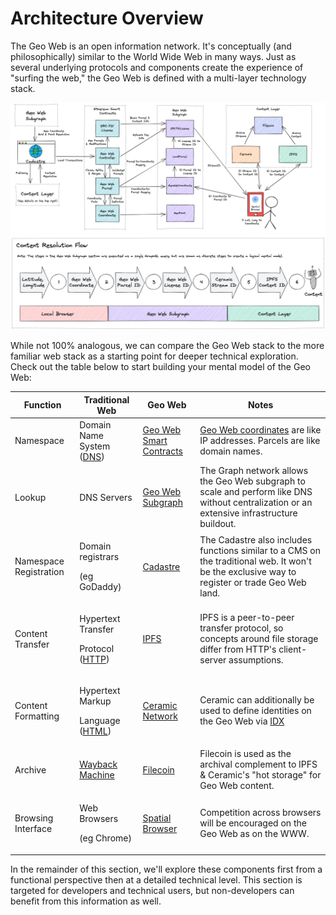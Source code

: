 # Architecture Overview

The Geo Web is an open information network. It's conceptually (and philosophically) similar to the World Wide Web in many ways. Just as several underlying protocols and components create the experience of "surfing the web," the Geo Web is defined with a multi-layer technology stack.

![High-level architecture of the Geo Web](../.gitbook/assets/geo-web-architecture-overview.png)

While not 100% analogous, we can compare the Geo Web stack to the more familiar web stack as a starting point for deeper technical exploration. Check out the table below to start building your mental model of the Geo Web:

| Function               | Traditional Web                                                                                                         | Geo Web                                            | Notes                                                                                                                                          |
| ---------------------- | ----------------------------------------------------------------------------------------------------------------------- | -------------------------------------------------- | ---------------------------------------------------------------------------------------------------------------------------------------------- |
| Namespace              | Domain Name System ([DNS](https://en.wikipedia.org/wiki/Domain\_Name\_System))                                          | [Geo Web Smart Contracts](smart-contracts/)        | [Geo Web coordinates](smart-contracts/geo-web-coordinates.md) are like IP addresses. Parcels are like domain names.                            |
| Lookup                 | DNS Servers                                                                                                             | [Geo Web Subgraph](subgraph/)                      | The Graph network allows the Geo Web subgraph to scale and perform like DNS without centralization or an extensive infrastructure buildout.    |
| Namespace Registration | <p>Domain registrars</p><p>(eg GoDaddy)</p>                                                                             | [Cadastre](../concepts/cadastre-intro.md)          | The Cadastre also includes functions similar to a CMS on the traditional web. It won't be the exclusive way to register or trade Geo Web land. |
| Content Transfer       | <p>Hypertext Transfer</p><p>Protocol (<a href="https://en.wikipedia.org/wiki/Hypertext_Transfer_Protocol">HTTP</a>)</p> | [IPFS](https://ipfs.io)                            | IPFS is a peer-to-peer transfer protocol, so concepts around file storage differ from HTTP's client-server assumptions.                        |
| Content Formatting     | <p>Hypertext Markup</p><p>Language (<a href="https://en.wikipedia.org/wiki/HTML">HTML</a>)</p>                          | [Ceramic Network](https://www.ceramic.network)     | Ceramic can additionally be used to define identities on the Geo Web via [IDX](https://idx.xyz)                                                |
| Archive                | [Wayback Machine](https://archive.org/web/)                                                                             | [Filecoin](https://filecoin.io)                    | Filecoin is used as the archival complement to IPFS & Ceramic's "hot storage" for Geo Web content.                                             |
| Browsing Interface     | <p>Web Browsers</p><p>(eg Chrome)</p>                                                                                   | [Spatial Browser](../concepts/spatial-browsing.md) | Competition across browsers will be encouraged on the Geo Web as on the WWW.                                                                   |

In the remainder of this section, we'll explore these components first from a functional perspective then at a detailed technical level. This section is targeted for developers and technical users, but non-developers can benefit from this information as well.
